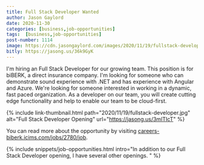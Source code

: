 ```yaml
---
title: Full Stack Developer Wanted
author: Jason Gaylord
date: 2020-11-30
categories: [business,job-opportunities]
tags:  [business,job-opportunities]
post-number: 1114
image: https://cdn.jasongaylord.com/images/2020/11/19/fullstack-developer.jpg
bitly: https://jasong.us/36k9GyK
---
```


I'm hiring an Full Stack Developer for our growing team. This position is for biBERK, a direct insurance company. I'm looking for someone who can demonstrate sound experience with .NET and has experience with Angular and Azure. We're looking for someone interested in working in a dynamic, fast paced organization. As a developer on our team, you will create cutting edge functionality and help to enable our team to be cloud-first. 

{% include link-thumbnail.html path="2020/11/19/fullstack-developer.jpg" alt="Full Stack Developer Opening" url="https://jasong.us/3mlTIcT" %}

You can read more about the opportunity by visiting [careers-biberk.icims.com/jobs/2780/job](https://jasong.us/3mlTIcT).

{% include snippets/job-opportunities.html intro="In addition to our Full Stack Developer opening, I have several other openings. " %}